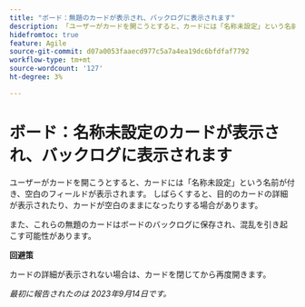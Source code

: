 ```yaml
---
title: "ボード：無題のカードが表示され、バックログに表示されます"
description: 「ユーザーがカードを開こうとすると、カードには「名称未設定」という名前の空白のフィールドが表示されます。 しばらくすると、目的のカードの詳細が表示されたり、カードが空白のままになったりする場合があります。 また、これらの無題のカードは、ボードのバックログに保存され、混乱を引き起こす可能性があります。
hidefromtoc: true
feature: Agile
source-git-commit: d07a0053faaecd977c5a7a4ea19dc6bfdfaf7792
workflow-type: tm+mt
source-wordcount: '127'
ht-degree: 3%

---
```



# ボード：名称未設定のカードが表示され、バックログに表示されます

ユーザーがカードを開こうとすると、カードには「名称未設定」という名前が付き、空白のフィールドが表示されます。 しばらくすると、目的のカードの詳細が表示されたり、カードが空白のままになったりする場合があります。

また、これらの無題のカードはボードのバックログに保存され、混乱を引き起こす可能性があります。

**回避策**

カードの詳細が表示されない場合は、カードを閉じてから再度開きます。

_最初に報告されたのは 2023年9月14日です。_
